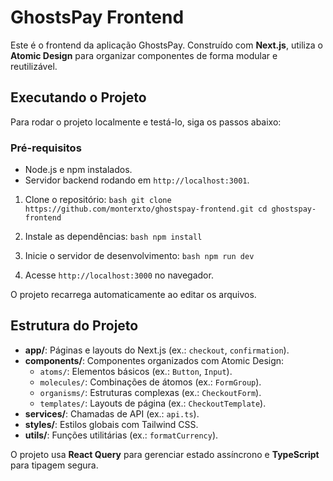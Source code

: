 # GhostsPay Frontend

Este é o frontend da aplicação GhostsPay. Construído com **Next.js**, utiliza o **Atomic Design** para organizar componentes de forma modular e reutilizável.

## Executando o Projeto

Para rodar o projeto localmente e testá-lo, siga os passos abaixo:

### Pré-requisitos
- Node.js e npm instalados.
- Servidor backend rodando em `http://localhost:3001`.

1. Clone o repositório:
``bash
git clone https://github.com/monterxto/ghostspay-frontend.git
cd ghostspay-frontend
``

2. Instale as dependências:
``bash
npm install
``

3. Inicie o servidor de desenvolvimento:
``bash
npm run dev
``

4. Acesse `http://localhost:3000` no navegador.

O projeto recarrega automaticamente ao editar os arquivos.

## Estrutura do Projeto

- **app/**: Páginas e layouts do Next.js (ex.: `checkout`, `confirmation`).
- **components/**: Componentes organizados com Atomic Design:
  - `atoms/`: Elementos básicos (ex.: `Button`, `Input`).
  - `molecules/`: Combinações de átomos (ex.: `FormGroup`).
  - `organisms/`: Estruturas complexas (ex.: `CheckoutForm`).
  - `templates/`: Layouts de página (ex.: `CheckoutTemplate`).
- **services/**: Chamadas de API (ex.: `api.ts`).
- **styles/**: Estilos globais com Tailwind CSS.
- **utils/**: Funções utilitárias (ex.: `formatCurrency`).

O projeto usa **React Query** para gerenciar estado assíncrono e **TypeScript** para tipagem segura.